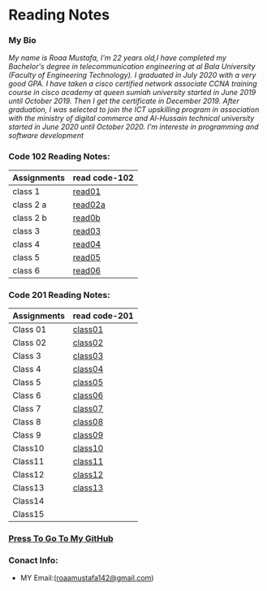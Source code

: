 
# Reading Notes
###  My Bio
*My name is Roaa Mustafa, I'm 22 years old,I have completed my Bachelor's degree in telecommunication engineering at al Bala University (Faculty of Engineering Technology).
I graduated in July 2020 with a very good GPA.
I have taken a cisco certified network associate CCNA training course in cisco academy at queen sumiah university started in June 2019 until October 2019. Then I get the certificate in December 2019.
After graduation, I was selected to join the ICT upskilling program in association with the ministry of digital commerce and Al-Hussain technical university started in June 2020 until October 2020.
I'm intereste in programming and software development*
### Code 102 Reading Notes:
|Assignments |     read code-102    |  
|----------- | ---------------------|     
|class 1     | [read01](read01.md)  |   
|class 2 a   | [read02a](read02a.md)|   
|class 2 b   | [read0b](read02b.md) |   
|class 3     | [read03](read03.md)  |   
|class 4     | [read04](read04.md)  |    
|class 5     | [read05](read05.md)  |   
|class 6     | [read06](read06.md)  |

### Code 201 Reading Notes:
|Assignments |     read code-201    |                                                  
|----------- | ---------------------|   
|  Class 01  |[class01](class-01.md)|                                             
|  Class 02  |[class02](class02.md) |                                           
|  Class 3   |[class03](class-03.md)|                                          
|  Class 4   |[class04](class-04.md)|      
|  Class 5   |[class05](class-05.md)|
|  Class 6   |[class06](class-06.md)|           
|  Class 7   |[class07](class-07.md)|   
|  Class 8   |[class08](class-08.md)|       
|  Class 9   |[class09](class-09.md)| 
|  Class10   |[class10](class-10.md)|  
|  Class11   |[class11](class-11.md)|             
|  Class12   |[class12](class-12.md)|                               
|  Class13   |[class13](class-13.md)|
|  Class14   |                      |        
|  Class15   |                      |   

### [Press To Go To My GitHub](https://github.com/RoaaMustafa)

### Conact Info:
* MY Email:(roaamustafa142@gmail.com)


